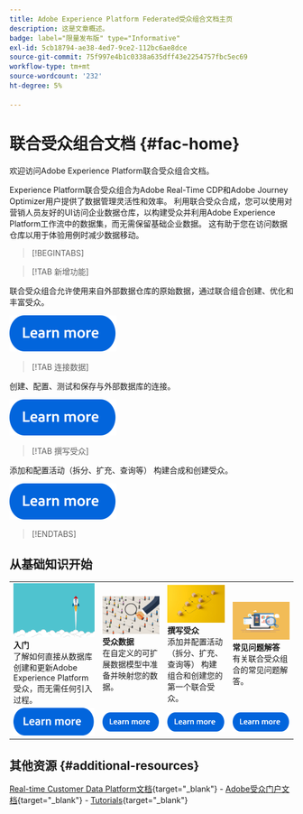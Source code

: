 ```yaml
---
title: Adobe Experience Platform Federated受众组合文档主页
description: 这是文章概述。
badge: label="限量发布版" type="Informative"
exl-id: 5cb18794-ae38-4ed7-9ce2-112bc6ae8dce
source-git-commit: 75f997e4b1c0338a635dff43e2254757fbc5ec69
workflow-type: tm+mt
source-wordcount: '232'
ht-degree: 5%

---
```


# 联合受众组合文档  {#fac-home}

欢迎访问Adobe Experience Platform联合受众组合文档。

Experience Platform联合受众组合为Adobe Real-Time CDP和Adobe Journey Optimizer用户提供了数据管理灵活性和效率。 利用联合受众合成，您可以使用对营销人员友好的UI访问企业数据仓库，以构建受众并利用Adobe Experience Platform工作流中的数据集，而无需保留基础企业数据。 这有助于您在访问数据仓库以用于体验用例时减少数据移动。

>[!BEGINTABS]

>[!TAB 新增功能]

联合受众组合允许使用来自外部数据仓库的原始数据，通过联合组合创建、优化和丰富受众。

[![image](assets/learn-more-button.svg)](start/release-notes.md)

>[!TAB 连接数据]

创建、配置、测试和保存与外部数据库的连接。

[![image](assets/learn-more-button.svg)](connections/federated-db.md)

>[!TAB 撰写受众]

添加和配置活动（拆分、扩充、查询等） 构建合成和创建受众。

[![图像](assets/learn-more-button.svg)](compositions/gs-compositions.md)

>[!ENDTABS]

## 从基础知识开始

<table style="table-layout:fixed">
  <tr style="border: 0;">
    <td>
    <a href="start/get-started.md"><img src="assets/do-not-localize/start-quick.png"></a>
    <div><strong>入门</strong><br/>了解如何直接从数据库创建和更新Adobe Experience Platform受众，而无需任何引入过程。
    </div>
    </td>
    <td>
    <a href="data-management/gs-models.md"><img src="assets/do-not-localize/start-profiles.png"></a>
    <div><strong>受众数据</strong><br/>在自定义的可扩展数据模型中准备并映射您的数据。
    </div>
    </td>
    <td>
    <a href="compositions/gs-compositions.md"><img src="assets/do-not-localize/start-journey.jpeg"></a>
    <div><strong>撰写受众</strong><br/>添加并配置活动（拆分、扩充、查询等） 构建组合和创建您的第一个联合受众。
    </div>
    </td>
    <td>
    <a href="start/get-started.md#faq"><img src="assets/do-not-localize/start-faq.png"></a>
    <div><strong>常见问题解答</strong><br/>有关联合受众组合的常见问题解答。</div>
    </td>
  </tr>
  <tr style="border: 0;">
    <td><a href="start/get-started.md"><img src="assets/learn-more-button.svg"></a></td>
    <td><a href="data-management/gs-models.md"><img src="assets/learn-more-button.svg"></a></td>
    <td><a href="compositions/gs-compositions.md"><img src="assets/learn-more-button.svg"></a></td>
    <td><a href="start/get-started.md#faq"><img src="assets/learn-more-button.svg"></a></td>
    </tr>
</table>


## 其他资源  {#additional-resources}

[Real-time Customer Data Platform文档](https://experienceleague.adobe.com/en/docs/experience-platform/rtcdp/home){target="_blank"} - [Adobe受众门户文档](https://experienceleague.adobe.com/en/docs/experience-platform/segmentation/ui/audience-dashboard){target="_blank"} - [Tutorials](https://experienceleague.adobe.com/en/docs/platform-learn/tutorials/audiences/introduction-to-audience-portal-and-composition){target="_blank"}
